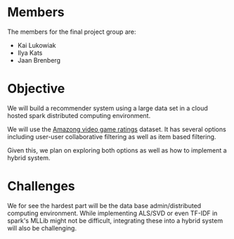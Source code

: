 # Members

The members for the final project group are:

- Kai Lukowiak
- Ilya Kats
- Jaan Brenberg

# Objective

We will build a recommender system using a large data set in a cloud hosted
spark distributed computing environment. 

We will use the [Amazong video game
ratings](http://jmcauley.ucsd.edu/data/amazon/links.html) dataset. It has
several options including user-user collaborative filtering as well as item
based filtering.

Given this, we plan on exploring both options as well as how to implement a
hybrid system. 

# Challenges

We for see the hardest part will be the data base admin/distributed computing
environment. While implementing ALS/SVD or even TF-IDF in spark's MLLib might
not be difficult, integrating these into a hybrid system will also be
challenging.


